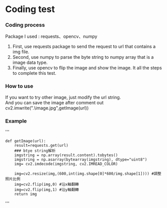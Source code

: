 # Coding test
### Coding process
Package I used : requests、opencv、numpy   
1. First, use requests package to send the request to url that contains a img file.   
2. Second, use numpy to parse the byte string to numpy array that is a image data type.   
3. Finally, use opencv to flip the image and show the image.
It all the steps to complete this test.   
### How to use
If you want to try other image, just modify the url string.     
And you can save the image after comment out cv2.imwrite(".\image.jpg",getImage(url))   
### Example
'''

    def getImage(url):
        result=requests.get(url)
        ### btye string解析
        imgstring = np.array(result.content).tobytes()
        imgstring = np.asarray(bytearray(imgstring), dtype="uint8")
        img= cv2.imdecode(imgstring, cv2.IMREAD_COLOR)

        img=cv2.resize(img,(600,int(img.shape[0]*600/img.shape[1]))) #調整照片比例
        img=cv2.flip(img,0) #沿x軸翻轉
        img=cv2.flip(img,1) #沿y軸翻轉
        return img
'''
